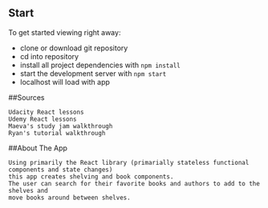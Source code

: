

## Start

To get started viewing right away:

* clone or download git repository
* cd into repository
* install all project dependencies with `npm install`
* start the development server with `npm start`
* localhost will load with app

##Sources

    Udacity React lessons
    Udemy React lessons
    Maeva's study jam walkthrough
    Ryan's tutorial walkthrough

##About The App

	Using primarily the React library (primarially stateless functional components and state changes) 
	this app creates shelving and book components. 
	The user can search for their favorite books and authors to add to the shelves and 
	move books around between shelves.
